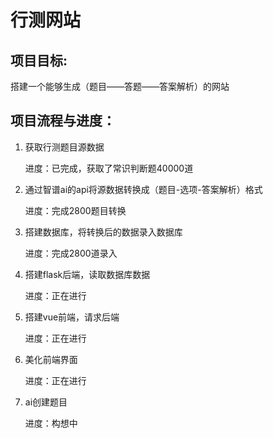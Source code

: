 # 行测网站



## 项目目标:

搭建一个能够生成（题目——答题——答案解析）的网站



## 项目流程与进度：

1. 获取行测题目源数据

   进度：已完成，获取了常识判断题40000道

2. 通过智谱ai的api将源数据转换成（题目-选项-答案解析）格式

   进度：完成2800题目转换

3. 搭建数据库，将转换后的数据录入数据库

   进度：完成2800道录入

4. 搭建flask后端，读取数据库数据

   进度：正在进行

5. 搭建vue前端，请求后端

   进度：正在进行

6. 美化前端界面

   进度：正在进行

7. ai创建题目

   进度：构想中